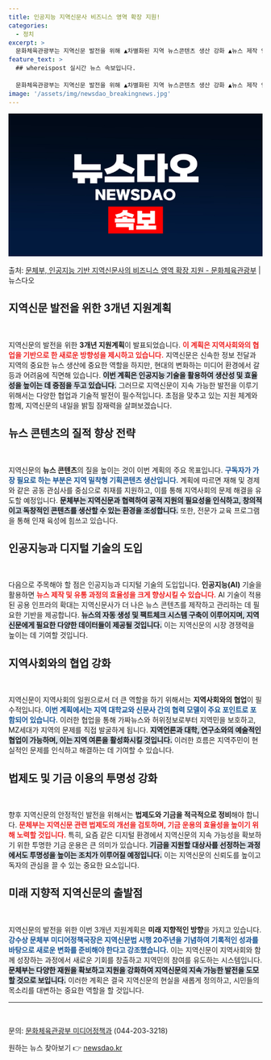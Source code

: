 ```yaml
---
title: 인공지능 지역신문사 비즈니스 영역 확장 지원!
categories:
  - 정치
excerpt: >
  문화체육관광부는 지역신문 발전을 위해 ▲차별화된 지역 뉴스콘텐츠 생산 강화 ▲뉴스 제작 인공지능 활용과 기술…
feature_text: >
  ## whereispost 실시간 뉴스 속보입니다.

  문화체육관광부는 지역신문 발전을 위해 ▲차별화된 지역 뉴스콘텐츠 생산 강화 ▲뉴스 제작 인공지능 활용과 기술…
image: '/assets/img/newsdao_breakingnews.jpg'
---
```


![뉴스다오 속보](/assets/img/newsdao_breakingnews.jpg)

<p>출처: <a href="https://newsdao.kr/1953" rel="dofollow">문체부, 인공지능 기반 지역신문사의 비즈니스 영역 확장 지원 - 문화체육관광부</a> | 뉴스다오</p>

<h2 data-ke-size="size26">지역신문 발전을 위한 3개년 지원계획</h2>

<p data-ke-size="size16">&nbsp;</p>

지역신문의 발전을 위한 <b>3개년 지원계획</b>이 발표되었습니다. <b><span style="color: #ee2323;">이 계획은 지역사회와의 협업을 기반으로 한 새로운 방향성을 제시하고 있습니다.</span></b> 지역신문은 신속한 정보 전달과 지역의 중요한 뉴스 생산에 중요한 역할을 하지만, 현대의 변화하는 미디어 환경에서 갈등과 어려움에 직면해 있습니다. <b><span style="background-color: #21538527;">이번 계획은 인공지능 기술을 활용하여 생산성 및 효율성을 높이는 데 중점을 두고 있습니다.</span></b> 그러므로 지역신문이 지속 가능한 발전을 이루기 위해서는 다양한 협업과 기술적 발전이 필수적입니다. 초점을 맞추고 있는 지원 체계와 함께, 지역신문의 내일을 밝힐 잠재력을 살펴보겠습니다.

<h2 data-ke-size="size26">뉴스 콘텐츠의 질적 향상 전략</h2>

<p data-ke-size="size16">&nbsp;</p>

지역신문의 <b>뉴스 콘텐츠</b>의 질을 높이는 것이 이번 계획의 주요 목표입니다. <b><span style="color: #1a5490;">구독자가 가장 필요로 하는 부분은 지역 밀착형 기획콘텐츠 생산입니다.</span></b> 계획에 따르면 재해 및 경제와 같은 공동 관심사를 중심으로 취재를 지원하고, 이를 통해 지역사회의 문제 해결을 유도할 예정입니다. <b><span style="background-color: #21538527;">문체부는 지역신문과 협력하여 공적 지원의 필요성을 인식하고, 창의적이고 독창적인 콘텐츠를 생산할 수 있는 환경을 조성합니다.</span></b> 또한, 전문가 교육 프로그램을 통해 인재 육성에 힘쓰고 있습니다.

<h2 data-ke-size="size26">인공지능과 디지털 기술의 도입</h2>

<p data-ke-size="size16">&nbsp;</p>

다음으로 주목해야 할 점은 인공지능과 디지털 기술의 도입입니다. <b>인공지능(AI)</b> 기술을 활용하면 <b><span style="color: #ee2323;">뉴스 제작 및 유통 과정의 효율성을 크게 향상시킬 수 있습니다.</span></b> AI 기술이 적용된 공용 인프라의 확대는 지역신문사가 더 나은 뉴스 콘텐츠를 제작하고 관리하는 데 필요한 기반을 제공합니다. <b><span style="background-color: #21538527;">뉴스의 자동 생성 및 팩트체크 시스템 구축이 이루어지며, 지역신문에게 필요한 다양한 데이터들이 제공될 것입니다.</span></b> 이는 지역신문의 시장 경쟁력을 높이는 데 기여할 것입니다.

<h2 data-ke-size="size26">지역사회와의 협업 강화</h2>

<p data-ke-size="size16">&nbsp;</p>

지역신문이 지역사회의 일원으로서 더 큰 역할을 하기 위해서는 <b>지역사회와의 협업</b>이 필수적입니다. <b><span style="color: #1a5490;">이번 계획에서는 지역 대학교와 신문사 간의 협력 모델이 주요 포인트로 포함되어 있습니다.</span></b> 이러한 협업을 통해 가짜뉴스와 허위정보로부터 지역민을 보호하고, MZ세대가 지역의 문제를 직접 발굴하게 됩니다. <b><span style="background-color: #21538527;">지역언론과 대학, 연구소와의 예술적인 협업이 가능하며, 이는 지역 여론을 활성화시킬 것입니다.</span></b> 이러한 흐름은 지역주민이 현실적인 문제를 인식하고 해결하는 데 기여할 수 있습니다.

<h2 data-ke-size="size26">법제도 및 기금 이용의 투명성 강화</h2>

<p data-ke-size="size16">&nbsp;</p>

향후 지역신문의 안정적인 발전을 위해서는 <b>법제도와 기금을 적극적으로 정비</b>해야 합니다. <b><span style="color: #ee2323;">문체부는 지역신문 관련 법제도의 개선을 검토하며, 기금 운용의 효율성을 높이기 위해 노력할 것입니다.</span></b> 특히, 요즘 같은 디지털 환경에서 지역신문의 지속 가능성을 확보하기 위한 투명한 기금 운용은 큰 의미가 있습니다. <b><span style="background-color: #21538527;">기금을 지원할 대상사를 선정하는 과정에서도 투명성을 높이는 조치가 이루어질 예정입니다.</span></b> 이는 지역신문의 신뢰도를 높이고 독자의 관심을 끌 수 있는 중요한 요소입니다.

<h2 data-ke-size="size26">미래 지향적 지역신문의 출발점</h2>

<p data-ke-size="size16">&nbsp;</p>

지역신문의 발전을 위한 이번 3개년 지원계획은 <b>미래 지향적인 방향</b>을 가지고 있습니다. <b><span style="color: #1a5490;">강수상 문체부 미디어정책국장은 지역신문법 시행 20주년을 기념하여 기록적인 성과를 바탕으로 새로운 변화를 준비해야 한다고 강조했습니다.</span></b> 이는 지역신문이 지역사회와 함께 성장하는 과정에서 새로운 기회를 창출하고 지역민의 참여를 유도하는 시스템입니다. <b><span style="background-color: #21538527;">문체부는 다양한 재원을 확보하고 지원을 강화하여 지역신문의 지속 가능한 발전을 도모할 것으로 보입니다.</span></b> 이러한 계획은 결국 지역신문의 현실을 새롭게 정의하고, 시민들의 목소리를 대변하는 중요한 역할을 할 것입니다.

<hr>

<p data-ke-size="size16">&nbsp;</p>

문의: <a href="https://newsdao.kr/1953">문화체육관광부 미디어정책과</a> (044-203-3218) 

원하는 뉴스 찾아보기 👉 <a href="https://newsdao.kr" rel="dofollow">newsdao.kr</a>


